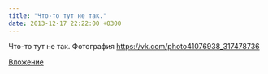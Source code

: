 ```yaml
---
title: "Что-то тут не так."
date: 2013-12-17 22:22:00 +0300
---
```


Что-то тут не так.
Фотография
https://vk.com/photo41076938_317478736

[Вложение](https://vk.com/photo41076938_317478736)
